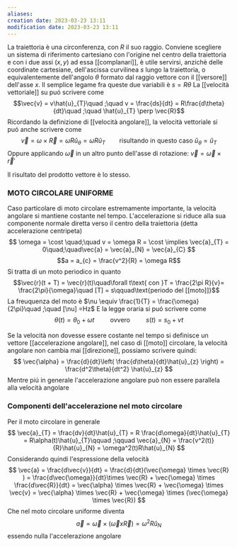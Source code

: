 ```yaml
---
aliases: 
creation date: 2023-03-23 13:11
modification date: 2023-03-23 13:11
---
```

La traiettoria è una circonferenza, con $R$ il suo raggio. Conviene scegliere un sistema di riferimento cartesiano con l'origine nel centro della traiettoria e con i due assi $(x,y)$ ad essa [[complanari]], è utile servirsi, anzichè delle coordinate cartesiane, dell'ascissa curvilinea $s$ lungo la traiettoria, o equivalentemente dell'angolo $\theta$ formato dal raggio vettore con il [[versore]] dell'asse $x$. Il semplice legame fra queste due variabili è
$s = R\theta$
La [[velocità vettoriale]] su puó scrivere come
$$\vec{v} = v\hat{u}_{T}\quad ;\quad v = \frac{ds}{dt} = R\frac{d\theta}{dt}\quad ;\quad \hat{u}_{T} \perp \vec{R}$$
Ricordando la definizione di [[velocità angolare]], la velocità vettoriale si puó anche scrivere come
$$
\vec{v} = \omega \times \vec{R} = \omega R\hat{u}_{\theta} = \omega R\hat{u}_{T}\qquad \text{risultando in questo caso }\hat{u}_{\theta}=\hat{u}_{T}
$$
Oppure applicando $\overrightarrow{\omega}$ in un altro punto dell'asse di rotazione:
$\vec{v} = \overrightarrow{\omega} \times \vec{r}'$

Il risultato del prodotto vettore è lo stesso.

### MOTO CIRCOLARE UNIFORME
Caso particolare di moto circolare estremamente importante, la velocità angolare si mantiene costante nel tempo. L'accelerazione si riduce alla sua componente normale diretta verso il centro della traiettoria (detta accelerazione centripeta)
$$
\omega = \cost \quad;\quad v = \omega R = \cost \implies \vec{a}_{T} = 0\quad;\quad\vec{a} = \vec{a}_{N} = \vec{a}_{C}
$$
$$a = a_{c} = \frac{v^2}{R} = \omega R$$
Si tratta di un moto periodico in quanto
$$\vec{r}(t + T) = \vec{r}(t)\quad\forall t\text{ con }T = \frac{2\pi R}{v}= \frac{2\pi}{\omega}\quad [T] = s\qquad\text{periodo del [[moto]]}$$
La freuquenza del moto è
$\nu \equiv \frac{1}{T} = \frac{\omega}{2\pi}\quad ;\quad [\nu] =Hz$
E la legge oraria si puó scrivere come
$$
\theta(t) = \theta_{0} + \omega t\qquad\text{ ovvero }\qquad s(t) = s_{0} + vt
$$

Se la velocità non dovesse essere costante nel tempo si definisce un vettore [[accelerazione angolare]], nel caso di [[moto]] circolare, la velocità angolare non cambia mai [[direzione]], possiamo scrivere quindi:
$$
\vec{\alpha} = \frac{d}{dt}\left( \frac{d\theta}{dt}\hat{u}_{z}  \right) = \frac{d^2\theta}{dt^2} \hat{u}_{z}  
$$
Mentre piú in generale l'accelerazione angolare può non essere parallela alla velocità angolare

### Componenti dell'accelerazione nel moto circolare
Per il moto circolare in generale
$$
\vec{a}_{T} = \frac{dv}{dt}\hat{u}_{T} = R \frac{d\omega}{dt}\hat{u}_{T} = R\alpha(t)\hat{u}_{T}\qquad ;\qquad \vec{a}_{N} = \frac{v^2(t)}{R}\hat{u}_{N} = \omega^2(t)R\hat{u}_{N}
$$
Considerando quindi l'espressione della velocità
$$
\vec{a} = \frac{d\vec{v}}{dt} = \frac{d}{dt}(\vec{\omega} \times \vec{R} ) = \frac{d\vec{\omega}}{dt}\times \vec{R} + \vec{\omega} \times \frac{d\vec{R}}{dt} = \vec{\alpha} \times \vec{R} + \vec{\omega} \times \vec{v} = \vec{\alpha} \times \vec{R} + \vec{\omega} \times (\vec{\omega} \times \vec{R})    
$$
Che nel moto circolare uniforme diventa
$$\vec{a} = \vec{\omega} \times (\vec{\omega} x \vec{R}) = \omega^2R\hat{u}_{N}$$
essendo nulla l'accelerazione angolare





